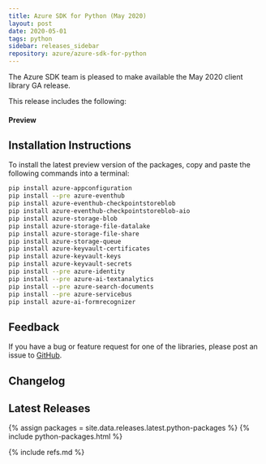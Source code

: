 ```yaml
---
title: Azure SDK for Python (May 2020)
layout: post
date: 2020-05-01
tags: python
sidebar: releases_sidebar
repository: azure/azure-sdk-for-python
---
```


The Azure SDK team is pleased to make available the May 2020 client library GA release.

This release includes the following:

#### Preview



## Installation Instructions

To install the latest preview version of the packages, copy and paste the following commands into a terminal:

```bash
pip install azure-appconfiguration
pip install --pre azure-eventhub
pip install azure-eventhub-checkpointstoreblob
pip install azure-eventhub-checkpointstoreblob-aio
pip install azure-storage-blob
pip install azure-storage-file-datalake
pip install azure-storage-file-share
pip install azure-storage-queue
pip install azure-keyvault-certificates
pip install azure-keyvault-keys
pip install azure-keyvault-secrets
pip install --pre azure-identity
pip install --pre azure-ai-textanalytics
pip install --pre azure-search-documents
pip install --pre azure-servicebus
pip install azure-ai-formrecognizer
```

## Feedback

If you have a bug or feature request for one of the libraries, please post an issue to [GitHub](https://github.com/azure/azure-sdk-for-python/issues).

## Changelog



## Latest Releases

{% assign packages = site.data.releases.latest.python-packages %}
{% include python-packages.html %}

{% include refs.md %}
